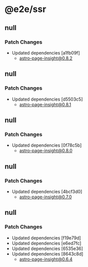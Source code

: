 # @e2e/ssr

## null

### Patch Changes

- Updated dependencies [a1fb09f]
  - astro-page-insight@0.8.2

## null

### Patch Changes

- Updated dependencies [d5503c5]
  - astro-page-insight@0.8.1

## null

### Patch Changes

- Updated dependencies [0f78c5b]
  - astro-page-insight@0.8.0

## null

### Patch Changes

- Updated dependencies [4bcf3d0]
  - astro-page-insight@0.7.0

## null

### Patch Changes

- Updated dependencies [f19e79d]
- Updated dependencies [e6ed7fc]
- Updated dependencies [6535e36]
- Updated dependencies [8643c8d]
  - astro-page-insight@0.6.4
